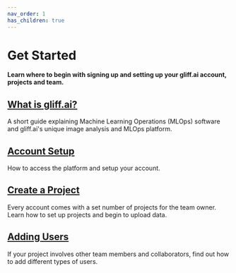 ```yaml
---
nav_order: 1
has_children: true
---
```


# Get Started

**Learn where to begin with signing up and setting up your gliff.ai account, projects and team.**

## [What is gliff.ai?](/whatis)

A short guide explaining Machine Learning Operations (MLOps) software and gliff.ai's unique image analysis and MLOps platform.

## [Account Setup](/setup)

How to access the platform and setup your account.

## [Create a Project](/createproject)

Every account comes with a set number of projects for the team owner.
Learn how to set up projects and begin to upload data.

## [Adding Users](/adduser)

If your project involves other team members and collaborators, find out how to add different types of users.
